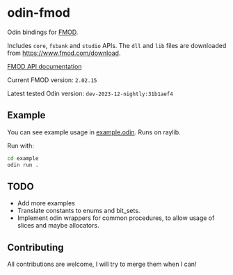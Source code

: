 # odin-fmod
Odin bindings for [FMOD](https://www.fmod.com/).

Includes `core`, `fsbank` and `studio` APIs. The `dll` and `lib` files are downloaded from https://www.fmod.com/download.

[FMOD API documentation](https://www.fmod.com/docs/2.00/api/welcome.html)

Current FMOD version: `2.02.15`

Latest tested Odin version: `dev-2023-12-nightly:31b1aef4`

## Example
You can see example usage in [example.odin](example/example.odin). Runs on raylib.

Run with:
```cmd
cd example
odin run .
```

## TODO
- Add more examples
- Translate constants to enums and bit_sets.
- Implement odin wrappers for common procedures, to allow usage of slices and maybe allocators.

## Contributing
All contributions are welcome, I will try to merge them when I can!
